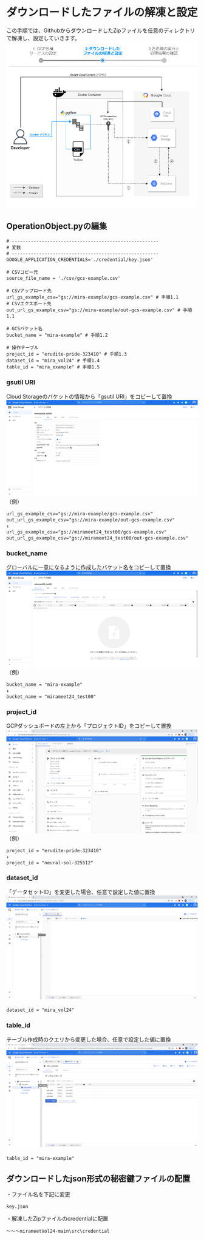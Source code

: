 # ダウンロードしたファイルの解凍と設定  
この手順では、GithubからダウンロードしたZipファイルを任意のディレクトリで解凍し、設定していきます。
![](img/draw_flow_2.png)  

## OperationObject.pyの編集  
```
# ------------------------------------------------------
# 変数
# ------------------------------------------------------
GOOGLE_APPLICATION_CREDENTIALS='./credential/key.json'

# CSVコピー元
source_file_name = './csv/gcs-example.csv'

# CSVアップロード先
url_gs_example_csv="gs://mira-example/gcs-example.csv" # 手順1.1
# CSVエクスポート先
out_url_gs_example_csv="gs://mira-example/out-gcs-example.csv" # 手順1.1

# GCSバケット名
bucket_name = "mira-example" # 手順1.2

# 操作テーブル
project_id = "erudite-pride-323410" # 手順1.3
dataset_id = "mira_vol24" # 手順1.4
table_id = "mira_example" # 手順1.5
```

### gsutil URI  
Cloud Storageのバケットの情報から「gsutil URI」をコピーして置換  
![](img/GCSバケット詳細.png)
（例）  
```
url_gs_example_csv="gs://mira-example/gcs-example.csv"
out_url_gs_example_csv="gs://mira-example/out-gcs-example.csv"
↓
url_gs_example_csv="gs://mirameet24_test00/gcs-example.csv"
out_url_gs_example_csv="gs://mirameet24_test00/out-gcs-example.csv"
```
### bucket_name  
グローバルに一意になるように作成したバケット名をコピーして置換  
![](img/GCS04.png)
（例）  
```
bucket_name = "mira-example"
↓
bucket_name = "mirameet24_test00"
```
### project_id  
GCPダッシュボードの左上から「プロジェクトID」をコピーして置換  
![](img/dashboad.png)
（例）  
```
project_id = "erudite-pride-323410"
↓
project_id = "neural-sol-325512"
```
### dataset_id  
「データセットID」を変更した場合、任意で設定した値に置換  
![](img/BQ04.png)
```
dataset_id = "mira_vol24"
```
### table_id  
テーブル作成時のクエリから変更した場合、任意で設定した値に置換  
![](img/BQ06.png)
```
table_id = "mira-example"
```

## ダウンロードしたjson形式の秘密鍵ファイルの配置  
・ファイル名を下記に変更  
```
key.json
```
・解凍したZipファイルのcredentialに配置  
```
～～～mirameetVol24-main\src\credential
```

